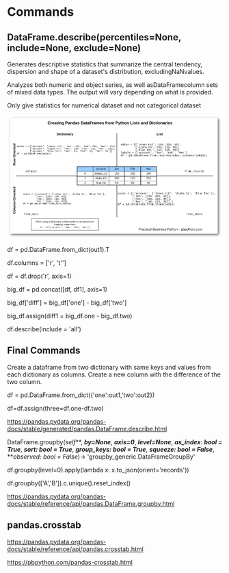 # Commands

## DataFrame.describe(percentiles=None, include=None, exclude=None)

Generates descriptive statistics that summarize the central tendency, dispersion and shape of a dataset's distribution, excludingNaNvalues.

Analyzes both numeric and object series, as well asDataFramecolumn sets of mixed data types. The output will vary depending on what is provided.

Only give statistics for numerical dataset and not categorical dataset

![image](media/Commands-image1.png)

df = pd.DataFrame.from_dict(out1).T

df.columns = ['r', 't'']

df = df.drop('r', axis=1)

big_df = pd.concat([df, df1], axis=1)

big_df['diff'] = big_df['one'] - big_df['two']

big_df.assign(diff1 = big_df.one - big_df.two)

df.describe(include = 'all')

## Final Commands

Create a dataframe from two dictionary with same keys and values from each dictionary as columns. Create a new column with the difference of the two column.

df = pd.DataFrame.from_dict({'one':out1,'two':out2})

df=df.assign(three=df.one-df.two)

<https://pandas.pydata.org/pandas-docs/stable/generated/pandas.DataFrame.describe.html>

DataFrame.groupby(*self***, ***by=None***, ***axis=0***, ***level=None***, ***as_index: bool = True***, ***sort: bool = True***, ***group_keys: bool = True***, ***squeeze: bool = False***, ***observed: bool = False*)→ 'groupby_generic.DataFrameGroupBy'

df.groupby(level=0).apply(lambda x: x.to_json(orient='records'))

df.groupby(['A','B']).c.unique().reset_index()

<https://pandas.pydata.org/pandas-docs/stable/reference/api/pandas.DataFrame.groupby.html>

## pandas.crosstab

<https://pandas.pydata.org/pandas-docs/stable/reference/api/pandas.crosstab.html>

<https://pbpython.com/pandas-crosstab.html>
